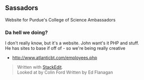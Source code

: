 ## Sassadors ##

Website for Purdue's College of Science Ambassadors

### Da hell we doing? ###

I don't really know, but it's a website. John want's it PHP and stuff. 
<br />
He has sites to base if off of - so we're being really creative 

 - http://www.atlanticbt.com/employees.php

> Written with [StackEdit](http://benweet.github.io/stackedit/).<br />
> Looked at by Colin Ford
> Written by Ed Flanagan
